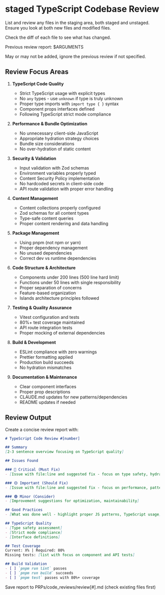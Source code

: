 # staged TypeScript Codebase Review

List and review any files in the staging area, both staged and unstaged.
Ensure you look at both new files and modified files.

Check the diff of each file to see what has changed.

Previous review report: $ARGUMENTS

May or may not be added, ignore the previous review if not specified.

## Review Focus Areas

1. **TypeScript Code Quality**
   - Strict TypeScript usage with explicit types
   - No `any` types - use `unknown` if type is truly unknown
   - Proper type imports with `import type { }` syntax
   - Component props interfaces defined
   - Following TypeScript strict mode compliance

2. **Performance & Bundle Optimization**
   - No unnecessary client-side JavaScript
   - Appropriate hydration strategy choices
   - Bundle size considerations
   - No over-hydration of static content

3. **Security & Validation**
   - Input validation with Zod schemas
   - Environment variables properly typed
   - Content Security Policy implementation
   - No hardcoded secrets in client-side code
   - API route validation with proper error handling

4. **Content Management**
   - Content collections properly configured
   - Zod schemas for all content types
   - Type-safe content queries
   - Proper content rendering and data handling

5. **Package Management**
   - Using pnpm (not npm or yarn)
   - Proper dependency management
   - No unused dependencies
   - Correct dev vs runtime dependencies

6. **Code Structure & Architecture**
   - Components under 200 lines (500 line hard limit)
   - Functions under 50 lines with single responsibility
   - Proper separation of concerns
   - Feature-based organization
   - Islands architecture principles followed

7. **Testing & Quality Assurance**
   - Vitest configuration and tests
   - 80%+ test coverage maintained
   - API route integration tests
   - Proper mocking of external dependencies

8. **Build & Development**
   - ESLint compliance with zero warnings
   - Prettier formatting applied
   - Production build succeeds
   - No hydration mismatches

9.  **Documentation & Maintenance**
    - Clear component interfaces
    - Proper prop descriptions
    - CLAUDE.md updates for new patterns/dependencies
    - README updates if needed

## Review Output

Create a concise review report with:

```markdown
# TypeScript Code Review #[number]

## Summary
[2-3 sentence overview focusing on TypeScript quality]

## Issues Found

### 🔴 Critical (Must Fix)
- [Issue with file:line and suggested fix - focus on type safety, hydration, security]

### 🟡 Important (Should Fix)
- [Issue with file:line and suggested fix - focus on performance, patterns]

### 🟢 Minor (Consider)
- [Improvement suggestions for optimization, maintainability]

## Good Practices
- [What was done well - highlight proper JS patterns, TypeScript usage]

## TypeScript Quality
- [Type safety assessment]
- [Strict mode compliance]
- [Interface definitions]

## Test Coverage
Current: X% | Required: 80%
Missing tests: [list with focus on component and API tests]

## Build Validation
- [ ] `pnpm run lint` passes
- [ ] `pnpm run build` succeeds
- [ ] `pnpm test` passes with 80%+ coverage
```

Save report to PRPs/code_reviews/review[#].md (check existing files first)